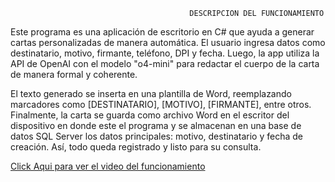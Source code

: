                                             DESCRIPCION DEL FUNCIONAMIENTO

Este programa es una aplicación de escritorio en C# que ayuda a generar cartas personalizadas de manera automática. El usuario ingresa datos como destinatario, motivo, firmante, teléfono, DPI y fecha. Luego, la app utiliza la API de OpenAI con el modelo "o4-mini" para redactar el cuerpo de la carta de manera formal y coherente.

El texto generado se inserta en una plantilla de Word, reemplazando marcadores como [DESTINATARIO], [MOTIVO], [FIRMANTE], entre otros. Finalmente, la carta se guarda como archivo Word en el escritor del dispositivo en donde este el programa y se almacenan en una base de datos SQL Server los datos principales: motivo, destinatario y fecha de creación. Así, todo queda registrado y listo para su consulta.

[Click Aqui para ver el video del funcionamiento](https://drive.google.com/file/d/1SGydxIvqPQzVlhr5FzXx96H70UxX1E1U/view?usp=drivesdk)
